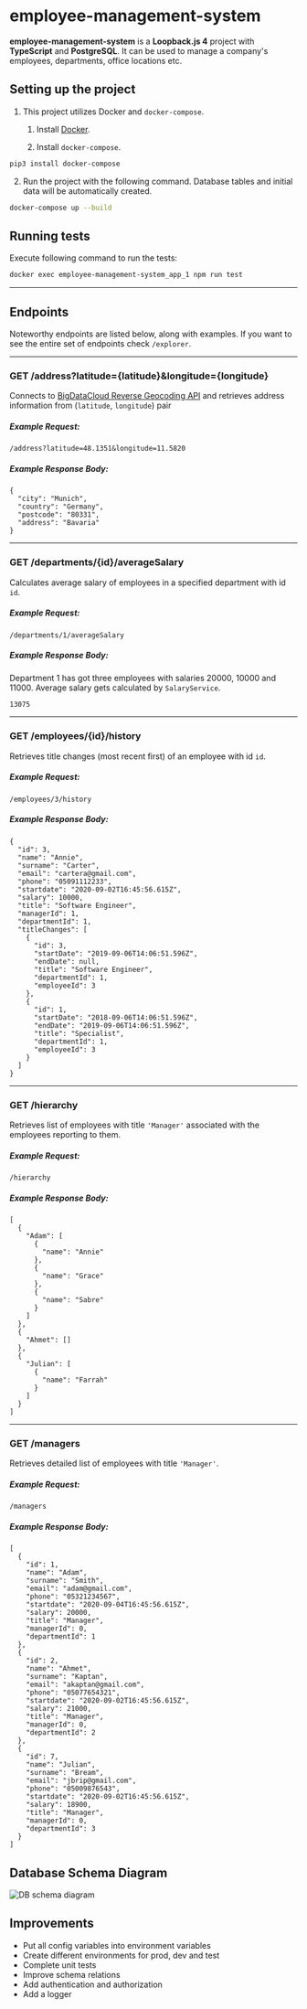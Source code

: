 # employee-management-system

**employee-management-system** is a **Loopback.js 4** project with **TypeScript** and **PostgreSQL**. It can be used to manage a company's employees, departments, office locations etc.

## Setting up the project

1. This project utilizes Docker and `docker-compose`.

     1. Install [Docker](https://www.docker.com/products/docker-desktop).

     2. Install `docker-compose`.

```bash
pip3 install docker-compose
```

2. Run the project with the following command. Database tables and initial data will be automatically created.

```bash
docker-compose up --build
```

## Running tests

Execute following command to run the tests:

```bash
docker exec employee-management-system_app_1 npm run test
```

---

## Endpoints

Noteworthy endpoints are listed below, along with examples. If you want to see the entire set of endpoints check `/explorer`.

---

### GET /address?latitude={latitude}&longitude={longitude}

Connects to [BigDataCloud Reverse Geocoding API](https://www.bigdatacloud.com/geocoding-apis/free-reverse-geocode-to-city-api) and retrieves address information from (`latitude`, `longitude`) pair

##### Example Request:

```http
/address?latitude=48.1351&longitude=11.5820
```

##### Example Response Body:

```
{
  "city": "Munich",
  "country": "Germany",
  "postcode": "80331",
  "address": "Bavaria"
}
```

---

### GET /departments/{id}/averageSalary

Calculates average salary of employees in a specified department with id `id`.

##### Example Request:

```http
/departments/1/averageSalary
```

##### Example Response Body:

Department 1 has got three employees with salaries 20000, 10000 and 11000. Average salary gets calculated by `SalaryService`.

```
13075
```

---

### GET /employees/{id}/history

Retrieves title changes (most recent first) of an employee with id `id`.

##### Example Request:

```http
/employees/3/history
```

##### Example Response Body:

```
{
  "id": 3,
  "name": "Annie",
  "surname": "Carter",
  "email": "cartera@gmail.com",
  "phone": "05091112233",
  "startdate": "2020-09-02T16:45:56.615Z",
  "salary": 10000,
  "title": "Software Engineer",
  "managerId": 1,
  "departmentId": 1,
  "titleChanges": [
    {
      "id": 3,
      "startDate": "2019-09-06T14:06:51.596Z",
      "endDate": null,
      "title": "Software Engineer",
      "departmentId": 1,
      "employeeId": 3
    },
    {
      "id": 1,
      "startDate": "2018-09-06T14:06:51.596Z",
      "endDate": "2019-09-06T14:06:51.596Z",
      "title": "Specialist",
      "departmentId": 1,
      "employeeId": 3
    }
  ]
}
```

---

### GET /hierarchy

Retrieves list of employees with title `'Manager'` associated with the employees reporting to them.

##### Example Request:

```http
/hierarchy
```
##### Example Response Body:

```
[
  {
    "Adam": [
      {
        "name": "Annie"
      },
      {
        "name": "Grace"
      },
      {
        "name": "Sabre"
      }
    ]
  },
  {
    "Ahmet": []
  },
  {
    "Julian": [
      {
        "name": "Farrah"
      }
    ]
  }
]
```

---

### GET /managers

Retrieves detailed list of employees with title `'Manager'`.

##### Example Request:

```http
/managers
```
##### Example Response Body:

```
[
  {
    "id": 1,
    "name": "Adam",
    "surname": "Smith",
    "email": "adam@gmail.com",
    "phone": "05321234567",
    "startdate": "2020-09-04T16:45:56.615Z",
    "salary": 20000,
    "title": "Manager",
    "managerId": 0,
    "departmentId": 1
  },
  {
    "id": 2,
    "name": "Ahmet",
    "surname": "Kaptan",
    "email": "akaptan@gmail.com",
    "phone": "05077654321",
    "startdate": "2020-09-02T16:45:56.615Z",
    "salary": 21000,
    "title": "Manager",
    "managerId": 0,
    "departmentId": 2
  },
  {
    "id": 7,
    "name": "Julian",
    "surname": "Bream",
    "email": "jbrip@gmail.com",
    "phone": "05009876543",
    "startdate": "2020-09-02T16:45:56.615Z",
    "salary": 18900,
    "title": "Manager",
    "managerId": 0,
    "departmentId": 3
  }
]
```

## Database Schema Diagram

![DB schema diagram](assets/images/DB_diagram.jpeg "Database schema diagram")

## Improvements

- Put all config variables into environment variables
- Create different environments for prod, dev and test
- Complete unit tests
- Improve schema relations
- Add authentication and authorization
- Add a logger
